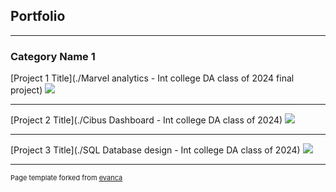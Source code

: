 ## Portfolio

---

### Category Name 1 

[Project 1 Title](./Marvel analytics - Int college DA class of 2024 final project)
<img src="[images/dummy_thumbnail.jpg?raw=true](https://drive.google.com/file/d/1MDSof7XLaQeDKBG8LmoVL31u5U-7czmW/view?usp=sharing)"/>

---
[Project 2 Title](./Cibus Dashboard - Int college DA class of 2024)
<img src="[images/dummy_thumbnail.jpg?raw=true](https://drive.google.com/file/d/1B7irGy0TsO3WqMh7dUhuW4cegujV4xZn/view?usp=sharing)"/>

---
[Project 3 Title](./SQL Database design - Int college DA class of 2024)
<img src="[images/dummy_thumbnail.jpg?raw=true](https://drive.google.com/file/d/1cWKCkicJUmjOkQ1eehW4OrTP52eohDVk/view?usp=sharing)"/>




---
<p style="font-size:11px">Page template forked from <a href="https://github.com/evanca/quick-portfolio">evanca</a></p>
<!-- Remove above link if you don't want to attibute -->
